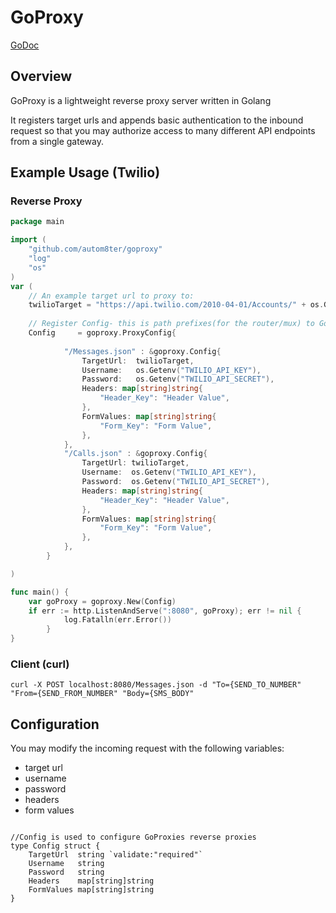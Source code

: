# GoProxy

[GoDoc](https://github.com/autom8ter/goproxy/blob/master/GODOC.md)

## Overview
GoProxy is a lightweight reverse proxy server written in Golang

It registers target urls and appends basic authentication to the inbound request so that you may authorize access to 
many different API endpoints from a single gateway.


## Example Usage (Twilio)

### Reverse Proxy
```go
package main

import (
	"github.com/autom8ter/goproxy"
	"log"
	"os"
)
var (
	// An example target url to proxy to:
	twilioTarget = "https://api.twilio.com/2010-04-01/Accounts/" + os.Getenv("TWILIO_ACCOUNT_SID")
	
	// Register Config- this is path prefixes(for the router/mux) to GoProxy configuration
	Config     = goproxy.ProxyConfig{
	
    		"/Messages.json" : &goproxy.Config{
    			TargetUrl:  twilioTarget,
    			Username:   os.Getenv("TWILIO_API_KEY"),
    			Password:   os.Getenv("TWILIO_API_SECRET"),
    			Headers: map[string]string{
    				"Header_Key": "Header Value",
    			},
    			FormValues: map[string]string{
    				"Form_Key": "Form Value",
    			},
    		},
    		"/Calls.json" : &goproxy.Config{
    			TargetUrl: twilioTarget,
    			Username:  os.Getenv("TWILIO_API_KEY"),
    			Password:  os.Getenv("TWILIO_API_SECRET"),
    			Headers: map[string]string{
    				"Header_Key": "Header Value",
    			},
    			FormValues: map[string]string{
    				"Form_Key": "Form Value",
    			},
    		},
    	}

)

func main() {
	var goProxy = goproxy.New(Config)
	if err := http.ListenAndServe(":8080", goProxy); err != nil {
    		log.Fatalln(err.Error())
    	}
}

```

### Client (curl)

```text
curl -X POST localhost:8080/Messages.json -d "To={SEND_TO_NUMBER" "From={SEND_FROM_NUMBER" "Body={SMS_BODY"
```

## Configuration

You may modify the incoming request with the following variables:
- target url
- username
- password
- headers
- form values

```text

//Config is used to configure GoProxies reverse proxies
type Config struct {
	TargetUrl  string `validate:"required"`
	Username   string
	Password   string
	Headers    map[string]string
	FormValues map[string]string
}
```